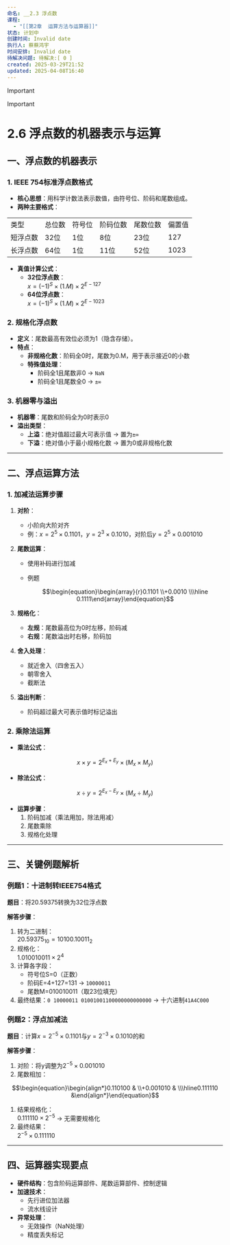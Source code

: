 ```yaml
---
命名: __2.3 浮点数
课程:
  - "[[第2章  运算方法与运算器]]"
状态: 计划中
创建时间: Invalid date
执行人: 蔡蔡鸿宇
时间安排: Invalid date
待解决问题: 待解决:[ 0 ]
created: 2025-03-29T21:52
updated: 2025-04-08T16:40
---
```

> [!important]

> [!important]

# 2.6 浮点数的机器表示与运算

## 一、浮点数的机器表示

### 1. IEEE 754标准浮点数格式

- **核心思想**：用科学计数法表示数值，由符号位、阶码和尾数组成。
- **两种主要格式**：

|   |   |   |   |   |   |
|---|---|---|---|---|---|
|类型|总位数|符号位|阶码位数|尾数位数|偏置值|
|短浮点数|32位|1位|8位|23位|127|
|长浮点数|64位|1位|11位|52位|1023|

- **真值计算公式**：
    - **32位浮点数**：  
        $x = (-1)^S \times (1.M) \times 2^{E-127}$
    - **64位浮点数**：  
        $x = (-1)^S \times (1.M) \times 2^{E-1023}$

### 2. 规格化浮点数

- **定义**：尾数最高有效位必须为1（隐含存储）。
- **特点**：
    - **非规格化数**：阶码全0时，尾数为0.M，用于表示接近0的小数
    - **特殊值处理**：
        - 阶码全1且尾数非0 → `NaN`
        - 阶码全1且尾数全0 → `±∞`

### 3. 机器零与溢出

- **机器零**：尾数和阶码全为0时表示0
- **溢出类型**：
    - **上溢**：绝对值超过最大可表示值 → 置为`±∞`
    - **下溢**：绝对值小于最小规格化数 → 置为0或非规格化数

---

## 二、浮点运算方法

### 1. 加减法运算步骤

1. **对阶**：
    - 小阶向大阶对齐
    - 例：$x=2^{5} \times 0.1101$，$y=2^{3} \times 0.1010$，对阶后$y=2^{5} \times 0.001010$
2. **尾数运算**：
    - 使用补码进行加减
    - 例题
        
        $$\begin{equation}\begin{array}{r}0.1101 \\+0.0010 \\\hline 0.1111\end{array}\end{equation}$$
        
3. **规格化**：
    - **左规**：尾数最高位为0时左移，阶码减
    - **右规**：尾数溢出时右移，阶码加
4. **舍入处理**：
    - 就近舍入（四舍五入）
    - 朝零舍入
    - 截断法
5. **溢出判断**：
    - 阶码超过最大可表示值时标记溢出

### 2. 乘除法运算

- **乘法公式**：

$$x \times y = 2^{E_x+E_y} \times (M_x \times M_y)$$

- **除法公式**：

$$x \div y = 2^{E_x-E_y} \times (M_x \div M_y)$$

- **运算步骤**：
    1. 阶码加减（乘法用加，除法用减）
    2. 尾数乘除
    3. 规格化处理

---

## 三、关键例题解析

### 例题1：十进制转IEEE754格式

**题目**：将20.59375转换为32位浮点数

**解答步骤**：

1. 转为二进制：  
    $20.59375_{10} = 10100.10011_2$
2. 规格化：  
    $1.010010011 \times 2^4$
3. 计算各字段：
    - 符号位S=0（正数）
    - 阶码E=4+127=131 → `10000011`
    - 尾数M=010010011（取23位填充）
4. 最终结果：`0 10000011 01001001100000000000000` → 十六进制`41A4C000`

### 例题2：浮点加减法

**题目**：计算$x=2^{-5} \times 0.1101$与$y=2^{-3} \times 0.1010$的和

**解答步骤**：

1. 对阶：将y调整为$2^{-5} \times 0.001010$
2. 尾数相加：

$$\begin{equation}\begin{align*}0.110100 & \\+0.001010 & \\\hline0.111110 &\end{align*}\end{equation}$$

1. 结果规格化：  
    $0.111110 \times 2^{-5}$ → 无需要规格化
2. 最终结果：  
    $2^{-5} \times 0.111110$

---

## 四、运算器实现要点

- **硬件结构**：包含阶码运算部件、尾数运算部件、控制逻辑
- **加速技术**：
    - 先行进位加法器
    - 流水线设计
- **异常处理**：
    - 无效操作（NaN处理）
    - 精度丢失标记
